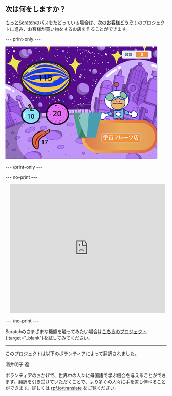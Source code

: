 ## 次は何をしますか？


[もっとScratch](https://projects.raspberrypi.org/ja-JP/raspberrypi/more-scratch)のパスをたどっている場合は、[次のお客様どうぞ！](https://projects.raspberrypi.org/ja-JP/projects/next-customer-please)のプロジェクトに進み、お客様が買い物をするお店を作ることができます。

--- print-only ---

![次のお客様どうぞ](images/next-customer-please.png)

--- /print-only ---

--- no-print ---

<div class="scratch-preview" style="margin-left: 15px;">
  <iframe allowtransparency="true" width="485" height="402" src="https://scratch.mit.edu/projects/embed/528696418/?autostart=false" frameborder="0"></iframe>
</div>

--- /no-print ---

Scratchのさまざまな機能を触ってみたい場合は[こちらのプロジェクト](https://projects.raspberrypi.org/ja-JP/projects?software%5B%5D=scratch&curriculum%5B%5D=%201){:target="_blank"}を試してみてください。

***

このプロジェクトは以下のボランティアによって翻訳されました。

酒井明子
遼

ボランティアのおかげで、世界中の人々に母国語で学ぶ機会を与えることができます。翻訳を引き受けていただくことで、より多くの人々に手を差し伸べることができます。詳しくは [rpf.io/translate](https://rpf.io/translate) をご覧ください。
